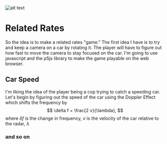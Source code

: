 [comment]: <> (Title: title)
[comment]: <> (Description: description)
[comment]: <> (Cover image path: image name)

![alt text](./path_to_image) 

# Related Rates

So the idea is to make a related rates "game." The first idea I have is to try and keep a camera on a car by rotating it. The player will have to figure out how fast to move the camera to stay focused on the car. I'm going to use javascript and the p5js library to make the game playable on the web browser.

## Car Speed 
I'm liking the idea of the player being a cop trying to catch a speeding car. Let's begin by figuring out the speed of the car using the Doppler Effect which shifts the frequency by 
$$
\delta f = \frac{2 v}{\lambda},
$$
where $\delta f$ is the change in frequency, $v$ is the velocity of the car relative to the radar, $\lambda$ 

### and so on
